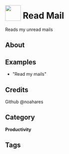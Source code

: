 # <img src="https://raw.githack.com/FortAwesome/Font-Awesome/master/svgs/solid/envelope-open.svg" card_color="#FFFFFF" width="50" height="50" style="vertical-align:bottom"/> Read Mail
Reads my unread mails

## About


## Examples
* "Read my mails"

## Credits
Github @noahares

## Category
**Productivity**

## Tags

